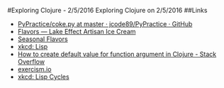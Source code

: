 #Exploring Clojure - 2/5/2016
Exploring Clojure on 2/5/2016
##Links
* [PyPractice/coke.py at master · jcode89/PyPractice · GitHub](https://github.com/jcode89/pypractice/blob/master/coke.py)
* [Flavors — Lake Effect Artisan Ice Cream](http://www.lakeeffecticecream.com/flavors/)
* [Seasonal Flavors](http://ilikelick.com/category/seasonal-flavors/)
* [xkcd: Lisp](https://xkcd.com/224/)
* [How to create default value for function argument in Clojure - Stack Overflow](http://stackoverflow.com/questions/3208347/how-to-create-default-value-for-function-argument-in-clojure)
* [exercism.io](http://exercism.io/submissions/c77508e3ee3d4a98aa1193c41b149c45)
* [xkcd: Lisp Cycles](https://xkcd.com/297/)
